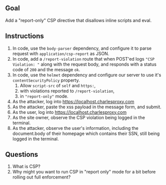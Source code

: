 ## Goal

Add a "report-only" CSP directive that disallows inline scripts and eval.

## Instructions

1. In code, use the `body-parser` dependency, and configure it to parse request with `application/csp-report` as JSON.
2. In code, add a `/report-violation` route that when POST'ed logs `"CSP Violation: "` along with the request body, and responds with a status code of `200` and the message `ok`.
3. In code, use the `helmet` dependency and configure our server to use it's `contentSecurityPolicy` property.
   1. Allow `script-src` of `self` and `https:`,
   2. with violations reported to `/report-violation`,
   3. in `"report-only"` mode.
4. As the attacker, log into https://localhost.charlesproxy.com
5. As the attacker, paste the xss payload in the message form, and submit.
6. As the user, log into https://localhost.charlesproxy.com
7. As the site owner, observe the CSP violation being logged in the terminal.
8. As the attacker, observe the user's information, including the document.body of their homepage which contains their SSN, still being logged in the terminal.

## Questions

1. What is CSP?
2. Why might you want to run CSP in "report only" mode for a bit before rolling out full enforcement?
